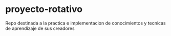 # proyecto-rotativo
Repo destinada a la practica e implementacion de conocimientos y tecnicas de aprendizaje de sus creadores
